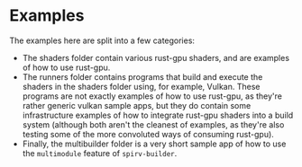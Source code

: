 # Examples

The examples here are split into a few categories:

- The shaders folder contain various rust-gpu shaders, and are examples of how to use rust-gpu.
- The runners folder contains programs that build and execute the shaders in the shaders folder using, for example,
  Vulkan. These programs are not exactly examples of how to use rust-gpu, as they're rather generic vulkan sample apps,
  but they do contain some infrastructure examples of how to integrate rust-gpu shaders into a build system (although
  both aren't the cleanest of examples, as they're also testing some of the more convoluted ways of consuming rust-gpu).
- Finally, the multibuilder folder is a very short sample app of how to use the `multimodule` feature of `spirv-builder`.
